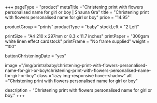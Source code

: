 +++
pageType = "product"
metaTitle ="Christening print with flowers personalised name for girl or boy | Shauna Gra"
title = "Christening print with flowers personalised name for girl or boy"
price = "14.95"

productGroup = "prints"
productType = "baby"
stockLeft = "2 Left" 
 
printSize = "A4 210 x 297mm or 8.3 x 11.7 inches" 
printPaper = "300gsm white linen effect cardstock"
printFrame = "No frame supplied"
weight = "100" 
 
buttonChristeningDate = "yes" 

image ="/img/prints/baby/christening-print-with-flowers-personalised-name-for-girl-or-boy/christening-print-with-flowers-personalised-name-for-girl-or-boy"
class ="lazy img-responsive hover-shadow"
alt ="Christening print with flowers personalised name for girl or boy"
 
description = "Christening print with flowers personalised name for girl or boy."
+++
